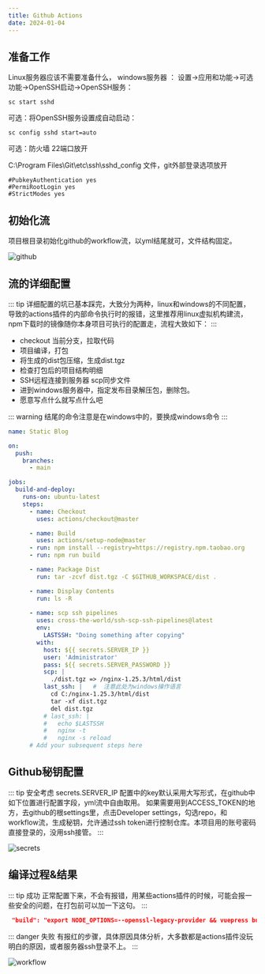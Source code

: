 ```yaml
---
title: Github Actions
date: 2024-01-04
---
```

<!-- [TOC] -->

## 准备工作 

Linux服务器应该不需要准备什么，
windows服务器 ：
设置->应用和功能->可选功能->OpenSSH启动->OpenSSH服务：

```
sc start sshd
```

可选：将OpenSSH服务设置成自动启动：

```
sc config sshd start=auto
```

可选：防火墙 22端口放开

C:\Program Files\Git\etc\ssh\sshd_config  文件，git外部登录选项放开

```
#PubkeyAuthentication yes
#PermiRootLogin yes
#StrictModes yes
```

## 初始化流

项目根目录初始化github的workflow流，以yml结尾就可，文件结构固定。

![github](http://43.142.54.214/workflow/github.png)

## 流的详细配置

::: tip
详细配置的坑已基本踩完，大致分为两种，linux和windows的不同配置，导致的actions插件的内部命令执行时的报错，这里推荐用linux虚拟机构建流，npm下载时的镜像随你本身项目可执行的配置走，流程大致如下：
:::

- checkout 当前分支，拉取代码
- 项目编译，打包
- 将生成的dist包压缩，生成dist.tgz
- 检查打包后的项目结构明细
- SSH远程连接到服务器  scp同步文件  
- 进到windows服务器中，指定发布目录解压包，删除包。
- 愿意写点什么就写点什么吧

::: warning
结尾的命令注意是在windows中的，要换成windows命令
:::

```yml
name: Static Blog

on:
  push:
    branches:
      - main

jobs:
  build-and-deploy:
    runs-on: ubuntu-latest
    steps:
      - name: Checkout
        uses: actions/checkout@master

      - name: Build
        uses: actions/setup-node@master
      - run: npm install --registry=https://registry.npm.taobao.org
      - run: npm run build

      - name: Package Dist
        run: tar -zcvf dist.tgz -C $GITHUB_WORKSPACE/dist .

      - name: Display Contents
        run: ls -R
        
      - name: scp ssh pipelines
        uses: cross-the-world/ssh-scp-ssh-pipelines@latest
        env:
          LASTSSH: "Doing something after copying"
        with:
          host: ${{ secrets.SERVER_IP }}
          user: 'Administrator'
          pass: ${{ secrets.SERVER_PASSWORD }}
          scp: |
            ./dist.tgz => /nginx-1.25.3/html/dist
          last_ssh: |   #  注意此处为windows操作语言
            cd C:/nginx-1.25.3/html/dist
            tar -xf dist.tgz
            del dist.tgz
          # last_ssh: |
          #   echo $LASTSSH 
          #   nginx -t
          #   nginx -s reload
      # Add your subsequent steps here

```

## Github秘钥配置

::: tip 安全考虑
secrets.SERVER_IP 配置中的key默认采用大写形式，在github中如下位置进行配置字段，yml流中自由取用。
如果需要用到ACCESS_TOKEN的地方，去github的根settings里，点击Developer settings，勾选repo，和workflow流，生成秘钥，允许通过ssh token进行控制仓库。本项目用的账号密码直接登录的，没用ssh接管。
:::

![secrets](http://43.142.54.214/workflow/secrets.png)





## 编译过程&结果

::: tip 成功
正常配置下来，不会有报错，用某些actions插件的时候，可能会报一些安全的问题，在打包前可以加一下这句。
:::

```json
 "build": "export NODE_OPTIONS=--openssl-legacy-provider && vuepress build ."
```

::: danger 失败
有报红的步骤，具体原因具体分析，大多数都是actions插件没玩明白的原因，或者服务器ssh登录不上。
:::

![workflow](http://43.142.54.214/workflow/workflow.png)
